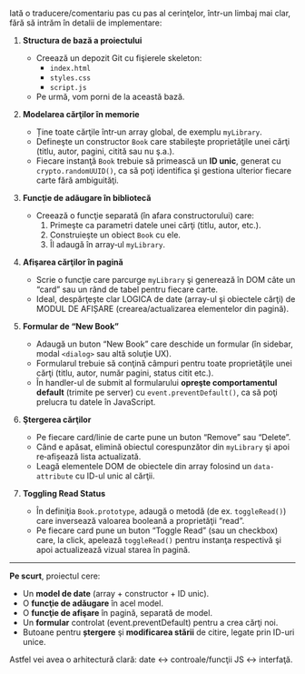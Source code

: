 Iată o traducere/comentariu pas cu pas al cerinţelor, într-un limbaj mai clar, fără să intrăm în detalii de implementare:

1. **Structura de bază a proiectului**  
   - Creează un depozit Git cu fişierele skeleton:  
     - `index.html`  
     - `styles.css`  
     - `script.js`  
   - Pe urmă, vom porni de la această bază.

2. **Modelarea cărţilor în memorie**  
   - Ține toate cărţile într‑un array global, de exemplu `myLibrary`.  
   - Defineşte un constructor `Book` care stabileşte proprietăţile unei cărţi (titlu, autor, pagini, citită sau nu ş.a.).  
   - Fiecare instanţă `Book` trebuie să primească un **ID unic**, generat cu `crypto.randomUUID()`, ca să poţi identifica şi gestiona ulterior fiecare carte fără ambiguităţi.

3. **Funcţie de adăugare în bibliotecă**  
   - Creează o funcţie separată (în afara constructorului) care:  
     1. Primeşte ca parametri datele unei cărţi (titlu, autor, etc.).  
     2. Construieşte un obiect `Book` cu ele.  
     3. Îl adaugă în array‑ul `myLibrary`.

4. **Afişarea cărţilor în pagină**  
   - Scrie o funcţie care parcurge `myLibrary` şi generează în DOM câte un “card” sau un rând de tabel pentru fiecare carte.  
   - Ideal, despărţeşte clar LOGICA de date (array-ul şi obiectele cărţi) de MODUL DE AFIȘARE (crearea/actualizarea elementelor din pagină).

5. **Formular de “New Book”**  
   - Adaugă un buton “New Book” care deschide un formular (în sidebar, modal `<dialog>` sau altă soluţie UX).  
   - Formularul trebuie să conţină câmpuri pentru toate proprietăţile unei cărţi (titlu, autor, număr pagini, status citit etc.).  
   - În handler-ul de submit al formularului **opreşte comportamentul default** (trimite pe server) cu `event.preventDefault()`, ca să poţi prelucra tu datele în JavaScript.

6. **Ştergerea cărţilor**  
   - Pe fiecare card/linie de carte pune un buton “Remove” sau “Delete”.  
   - Când e apăsat, elimină obiectul corespunzător din `myLibrary` şi apoi re‑afișează lista actualizată.  
   - Leagă elementele DOM de obiectele din array folosind un `data-attribute` cu ID-ul unic al cărţii.

7. **Toggling Read Status**  
   - În definiţia `Book.prototype`, adaugă o metodă (de ex. `toggleRead()`) care inversează valoarea booleană a proprietăţii “read”.  
   - Pe fiecare card pune un buton “Toggle Read” (sau un checkbox) care, la click, apelează `toggleRead()` pentru instanţa respectivă şi apoi actualizează vizual starea în pagină.

---

**Pe scurt**, proiectul cere:

- Un **model de date** (array + constructor + ID unic).
- O **funcţie de adăugare** în acel model.
- O **funcţie de afişare** în pagină, separată de model.
- Un **formular** controlat (event.preventDefault) pentru a crea cărţi noi.
- Butoane pentru **ștergere** şi **modificarea stării** de citire, legate prin ID-uri unice.

Astfel vei avea o arhitectură clară: date ↔️ controale/funcţii JS ↔️ interfaţă.